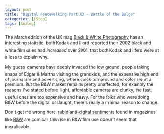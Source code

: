 ```yaml
---
layout: post
title: "Digital Fencewalking Part 63 - Battle of the Bulge"
categories: [fStop]
tags: [Analog]
---
```

The March edition of the UK mag <a href="http://www.gmcmags.com/">Black &amp; White Photography</a> has an interesting statistic &#151; both Kodak and Ilford reported their 2002 black and white film sales had <i>increased</i> over 2001 &#151; that both Kodak and Ilford were at a loss to explain why.

My guess &#151; cameras have deeply invaded the low ground, people taking snaps of Edgar &amp; Martha visiting the grandkids, and the expensive high end of journalism and advertising, where quick turnaround and color are at a premium. But the B&W market remains pretty unaffected, for examply the reasons I've stated before &#151; light, affordable cameras are clunky, the fast, useful ones are too expensive and heavy. For the folks who were doing B&W before the digital onslaught, there's really a minimal reason to change.

Don't get me wrong here &#151; <a href="http://www.photo.net/bboard/q-and-a-fetch-msg?msg_id=003EuS">rabid anti-digital sentiments</a> found in magazines like <a href="http://www.bandwmag.com/">B&amp;W</a> are comical &#151; this rise in B&W film use doesn't seem that inexplicable.
